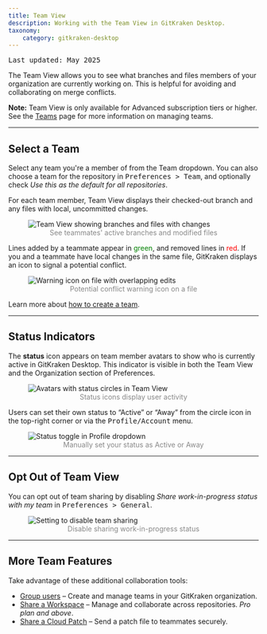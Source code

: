 ```yaml
---
title: Team View
description: Working with the Team View in GitKraken Desktop.
taxonomy:
    category: gitkraken-desktop
---
```

<kbd>Last updated: May 2025</kbd>

The <i class="fas fa-users"></i> Team View allows you to see what branches and files members of your organization are currently working on. This is helpful for avoiding and collaborating on merge conflicts.

<div class='callout callout--warning'>
    <p><strong>Note:</strong> Team View is only available for Advanced subscription tiers or higher. See the <a href="/start-here/teams/">Teams</a> page for more information on managing teams.</p>
</div>

***

## Select a Team

Select any team you're a member of from the Team dropdown. You can also choose a team for the repository in <kbd>Preferences > Team</kbd>, and optionally check <em>Use this as the default for all repositories</em>.

For each team member, Team View displays their checked-out branch and any files with local, uncommitted changes.

<figure>
  <img src="/wp-content/uploads/team-view-2025.png" srcset="/wp-content/uploads/team-view-2025@2x.png" class="help-center-img img-bordered" alt="Team View showing branches and files with changes">
  <figcaption style="text-align:center; color:#888">See teammates' active branches and modified files</figcaption>
</figure>

Lines added by a teammate appear in <span style="color: green;">green</span>, and removed lines in <span style="color: red;">red</span>. If you and a teammate have local changes in the same file, GitKraken displays an <i class="fas fa-exclamation-triangle" style="color:orange"></i> icon to signal a potential conflict.

<figure>
  <img src="/wp-content/uploads/team-view-conflict-2025.png" srcset="/wp-content/uploads/team-view-conflict-2025@2x.png" class="help-center-img img-bordered" alt="Warning icon on file with overlapping edits">
  <figcaption style="text-align:center; color:#888">Potential conflict warning icon on a file</figcaption>
</figure>

Learn more about [how to create a team](/start-here/teams/).

***

## Status Indicators

The <i class="fas fa-circle" style="color:green"></i> **status** icon appears on team member avatars to show who is currently active in GitKraken Desktop. This indicator is visible in both the Team View and the Organization section of Preferences.

<figure>
  <img src="/wp-content/uploads/status-in-teams.png" class="help-center-img img-bordered" alt="Avatars with status circles in Team View">
  <figcaption style="text-align:center; color:#888">Status icons display user activity</figcaption>
</figure>

Users can set their own status to “Active” or “Away” from the circle icon in the top-right corner or via the <kbd>Profile/Account</kbd> menu.

<figure>
  <img src="/wp-content/uploads/active-away-2025.png" srcset="/wp-content/uploads/active-away-2025@2x.png" class="help-center-img img-bordered" alt="Status toggle in Profile dropdown">
  <figcaption style="text-align:center; color:#888">Manually set your status as Active or Away</figcaption>
</figure>

***

## Opt Out of Team View

You can opt out of team sharing by disabling <em>Share work-in-progress status with my team</em> in <kbd>Preferences > General</kbd>.

<figure>
  <img src="/wp-content/uploads/team-setting.png" srcset="/wp-content/uploads/team-setting@2x.png" class="help-center-img img-bordered" alt="Setting to disable team sharing">
  <figcaption style="text-align:center; color:#888">Disable sharing work-in-progress status</figcaption>
</figure>

***

## More Team Features

Take advantage of these additional collaboration tools:

- [Group users](/gitkraken-desktop/teams/) – Create and manage teams in your GitKraken organization.
- [Share a Workspace](/workspaces/#create-a-cloud-workspace) – Manage and collaborate across repositories. <em>Pro plan and above</em>.
- [Share a Cloud Patch](experimental-features/#elementor-toc__heading-anchor-3) – Send a patch file to teammates securely.
